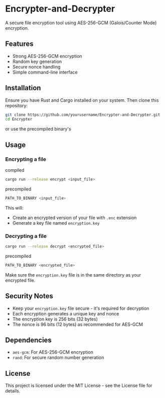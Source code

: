 # Encrypter-and-Decrypter

A secure file encryption tool using AES-256-GCM (Galois/Counter Mode) encryption.

## Features

- Strong AES-256-GCM encryption
- Random key generation
- Secure nonce handling
- Simple command-line interface

## Installation

Ensure you have Rust and Cargo installed on your system. Then clone this repository:

```sh
git clone https://github.com/yourusername/Encrypter-and-Decrypter.git
cd Encrypter
```

or use the precompiled binary's

## Usage

### Encrypting a file

compiled

```sh
cargo run --release encrypt <input_file>
```

precompiled

```sh
PATH_TO_BINARY <input_file>
```

This will:

- Create an encrypted version of your file with `.enc` extension
- Generate a key file named `encryption.key`

### Decrypting a file

```sh
cargo run --release decrypt <encrypted_file>
```

precompiled

```sh
PATH_TO_BINARY <encrypted_file>
```

Make sure the `encryption.key` file is in the same directory as your encrypted file.

## Security Notes

- Keep your `encryption.key` file secure - it's required for decryption
- Each encryption generates a unique key and nonce
- The encryption key is 256 bits (32 bytes)
- The nonce is 96 bits (12 bytes) as recommended for AES-GCM

## Dependencies

- `aes-gcm`: For AES-256-GCM encryption
- `rand`: For secure random number generation

## License

This project is licensed under the MIT License - see the License file for details.
